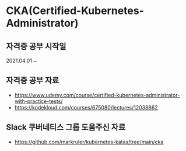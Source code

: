# CKA(Certified-Kubernetes-Administrator)


자격증 공부 시작일
---------------------------------------
2021.04.01 ~


자격증 공부 자료
---------------------------------------
* https://www.udemy.com/course/certified-kubernetes-administrator-with-practice-tests/
* https://kodekloud.com/courses/675080/lectures/12038862
 

Slack 쿠버네티스 그룹 도움주신 자료
---------------------------------------
* https://github.com/markruler/kubernetes-katas/tree/main/cka
